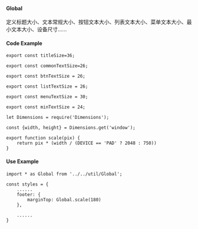 #### Global

定义标题大小、文本常规大小、按钮文本大小、列表文本大小、菜单文本大小、最小文本大小、设备尺寸......

#### Code Example

```
export const titleSize=36;

export const commonTextSize=26;

export const btnTextSize = 26;

export const listTextSize = 26;

export const menuTextSize = 30;

export const minTextSize = 24;

let Dimensions = require('Dimensions');

const {width, height} = Dimensions.get('window');

export function scale(pix) {
    return pix * (width / (DEVICE == 'PAD' ? 2048 : 750))
}
```

#### Use Example 

```
import * as Global from '../../util/Global';

const styles = {
    ......
    footer: {
        marginTop: Global.scale(180)
    },

    ......
}







```



